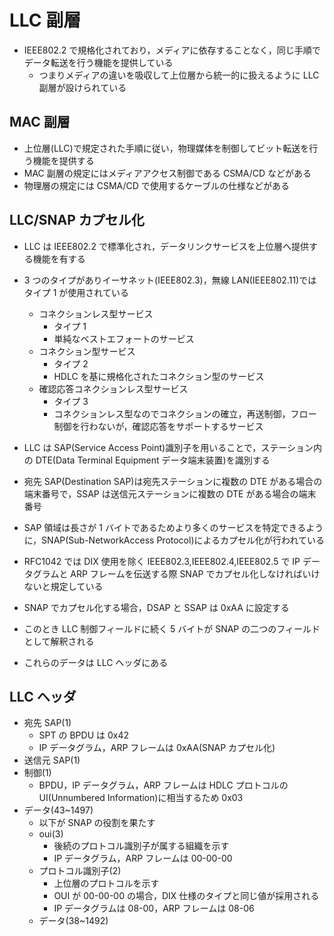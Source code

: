 # LLC 副層

- IEEE802.2 で規格化されており，メディアに依存することなく，同じ手順でデータ転送を行う機能を提供している
  - つまりメディアの違いを吸収して上位層から統一的に扱えるように LLC 副層が設けられている

## MAC 副層

- 上位層(LLC)で規定された手順に従い，物理媒体を制御してビット転送を行う機能を提供する
- MAC 副層の規定にはメディアアクセス制御である CSMA/CD などがある
- 物理層の規定には CSMA/CD で使用するケーブルの仕様などがある

## LLC/SNAP カプセル化

- LLC は IEEE802.2 で標準化され，データリンクサービスを上位層へ提供する機能を有する
- 3 つのタイプがありイーサネット(IEEE802.3)，無線 LAN(IEEE802.11)ではタイプ 1 が使用されている

  - コネクションレス型サービス
    - タイプ 1
    - 単純なベストエフォートのサービス
  - コネクション型サービス
    - タイプ 2
    - HDLC を基に規格化されたコネクション型のサービス
  - 確認応答コネクションレス型サービス
    - タイプ 3
    - コネクションレス型なのでコネクションの確立，再送制御，フロー制御を行わないが，確認応答をサポートするサービス

- LLC は SAP(Service Access Point)識別子を用いることで，ステーション内の DTE(Data Terminal Equipment データ端末装置)を識別する
- 宛先 SAP(Destination SAP)は宛先ステーションに複数の DTE がある場合の端末番号で，SSAP は送信元ステーションに複数の DTE がある場合の端末番号
- SAP 領域は長さが 1 バイトであるためより多くのサービスを特定できるように，SNAP(Sub-NetworkAccess Protocol)によるカプセル化が行われている
- RFC1042 では DIX 使用を除く IEEE802.3,IEEE802.4,IEEE802.5 で IP データグラムと ARP フレームを伝送する際 SNAP でカプセル化しなければいけないと規定している
- SNAP でカプセル化する場合，DSAP と SSAP は 0xAA に設定する
- このとき LLC 制御フィールドに続く 5 バイトが SNAP の二つのフィールドとして解釈される
- これらのデータは LLC ヘッダにある

## LLC ヘッダ

- 宛先 SAP(1)
  - SPT の BPDU は 0x42
  - IP データグラム，ARP フレームは 0xAA(SNAP カプセル化)
- 送信元 SAP(1)
- 制御(1)
  - BPDU，IP データグラム，ARP フレームは HDLC プロトコルの UI(Unnumbered Information)に相当するため 0x03
- データ(43~1497)
  - 以下が SNAP の役割を果たす
  - oui(3)
    - 後続のプロトコル識別子が属する組織を示す
    - IP データグラム，ARP フレームは 00-00-00
  - プロトコル識別子(2)
    - 上位層のプロトコルを示す
    - OUI が 00-00-00 の場合，DIX 仕様のタイプと同じ値が採用される
    - IP データグラムは 08-00，ARP フレームは 08-06
  - データ(38~1492)
